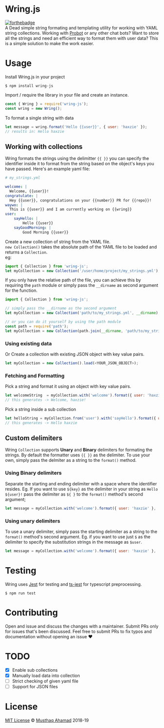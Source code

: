 # Wring.js
[![forthebadge](https://forthebadge.com/images/badges/you-didnt-ask-for-this.svg)](https://forthebadge.com)  
A Dead simple string formating and templating utility for working with YAML string collections.
Working with [Probot](https://github.com/probot/probot) or any other chat bots? Want to store all the strings and need an efficient way to format them with user data? This is a simple solution to make the work easier.

# Usage
Install Wring.js in your project
```shell
$ npm install wring-js
```
Import / require the library in your file and create an instance.
```javascript
const { Wring } = require('wring-js');
const wring = new Wring();
```
To format a single string with data
```javascript
let message = wring.format('Hello {{user}}', { user: 'haxzie' });
// results in: Hello haxzie
```
## Working with collections
Wring formats the strings using the delimitter ``{{ }}`` you can specify the identifier inside it to format from the string based on the object's keys you have passed.
Here's an example yaml file:
```yaml
# my_strings.yml

welcome: |
  Welcome, {{user}}!
congratulate: |
  Hey {{user}}, congratulations on your {{number}} PR for {{repo}}!
waywo: |
  This is {{user}} and I am currently working on {{wring}}
user: 
    sayHello: |
        Hello {{user}}
    sayGoodMorning: |
        Good Morning {{user}}
```
Create a new collection of string from the YAML file.  
`new Collection()` takes the absolute path of the YAML file to be loaded and returns a `Collection`.  
eg:
```javascript
import { Collection } from 'wring-js';
let myCollection = new Collection('/user/home/project/my_strings.yml');
```
If you only have the relative path of the file, you can achieve this by requiring the `path` module or simply pass the `__dirname` as second argument for the function.
```javascript
import { Collection } from 'wring-js';

// simply pass the __dirname as the second argument
let myCollection = new Collection('path/to/my_strings.yml', __dirname);

// or you can do it yourself by using the path module
const path = require('path');
let myCollection = new Collection(path.join(__dirname, 'path/to/my_strings.yml'));

```
### Using existing data
Or Create a collection with existing JSON object with key value pairs.
```javascript
let myCollection = new Collection().load(<YOUR_JSON_OBJECT>);
```
### Fetching and Formatting
Pick a string and format it using an object with key value pairs.
```javascript
let welcomeString  = myCollection.with('welcome').format({ user: 'haxzie' });
// this generates -> Welcome, haxzie!
```
Pick a string inside a sub collection
```javascript
let helloString = myCollection.from('user').with('sayHello').format({ user: 'haxzie' });
// this generates -> Hello haxzie
```
## Custom delimiters
Wring `Collection` supports **Unary** and **Binary** delimiters for formating the strings. By default the formatter uses `{{ }}` as the delimiter. To use your own, simply pass the delmiter as a string to the `format()` method.
### Using Binary delimiters
Separate the starting and ending delimiter with a space where the identifier resides. Eg. If you want to use `${key}` as the delimiter in your string as `Hello ${user}!` pass the delimiter as `${ }` to the `format()` method's second argument;
```javascript
let message = myCollection.with('welcome').format({ user: 'haxzie' }, '${ }');
```
### Using unary delimiters
To use a unary delimiter, simply pass the starting delimiter as a string to the `format()` method's second argument. Eg. if you want to use just `$` as the delimiter to specify the substitution strings in the message as `$user`.
```javascript
let message = myCollection.with('welcome').format({ user: 'haxzie' }, '$');
```
# Testing
Wring uses [Jest](https://jetjs.org) for testing and [ts-jest](https://kulshekhar.github.io/ts-jest/) for typescript preprocessing.
```shell
$ npm run test
```
# Contributing
Open and issue and discuss the changes with a maintainer. Submit PRs only for issues that's been discussed. Feel free to submit PRs to fix typos and documentation without opening an issue :heart:

# TODO
- [X] Enable sub collections 
- [X] Manually load data into collection
- [ ] Strict checking of given yaml file
- [ ] Support for JSON files

# License
[MIT License](https://github.com/haxzie/wring.js/blob/master/LICENSE) © [Musthaq Ahamad](https://github.com/haxzie) 2018-19
